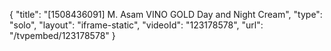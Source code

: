 {
    "title": "[1508436091] M. Asam VINO GOLD Day and Night Cream",
    "type": "solo",
    "layout": "iframe-static",
    "videoId": "123178578",
    "url": "\/tvpembed\/123178578"
}